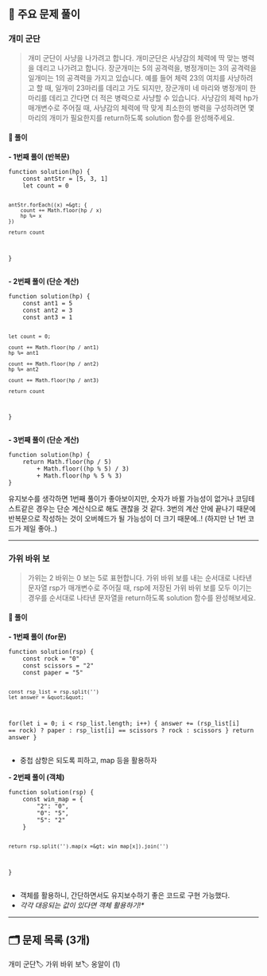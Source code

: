 <h2 id="🔎-주요-문제-풀이">🔎 주요 문제 풀이</h2>
<h3 id="개미-군단">개미 군단</h3>
<blockquote>
<p>개미 군단이 사냥을 나가려고 합니다. 개미군단은 사냥감의 체력에 딱 맞는 병력을 데리고 나가려고 합니다. 장군개미는 5의 공격력을, 병정개미는 3의 공격력을 일개미는 1의 공격력을 가지고 있습니다. 예를 들어 체력 23의 여치를 사냥하려고 할 때, 일개미 23마리를 데리고 가도 되지만, 장군개미 네 마리와 병정개미 한 마리를 데리고 간다면 더 적은 병력으로 사냥할 수 있습니다. 사냥감의 체력 hp가 매개변수로 주어질 때, 사냥감의 체력에 딱 맞게 최소한의 병력을 구성하려면 몇 마리의 개미가 필요한지를 return하도록 solution 함수를 완성해주세요.</p>
</blockquote>
<h4 id="🔷-풀이">🔷 풀이</h4>
<p><strong>- 1번째 풀이 (반복문)</strong></p>
<pre><code class="language-js">function solution(hp) {
    const antStr = [5, 3, 1]
    let count = 0

    antStr.forEach((x) =&gt; {
        count += Math.floor(hp / x)
        hp %= x
    })

    return count
}</code></pre>
<p><strong>- 2번째 풀이 (단순 계산)</strong></p>
<pre><code class="language-js">function solution(hp) {
    const ant1 = 5
    const ant2 = 3
    const ant3 = 1

    let count = 0;

    count += Math.floor(hp / ant1)
    hp %= ant1

    count += Math.floor(hp / ant2)
    hp %= ant2

    count += Math.floor(hp / ant3)

    return count
}</code></pre>
<p><strong>- 3번째 풀이 (단순 계산)</strong></p>
<pre><code class="language-js">function solution(hp) {
    return Math.floor(hp / 5) 
        + Math.floor((hp % 5) / 3) 
        + Math.floor(hp % 5 % 3)
}</code></pre>
<p>유지보수를 생각하면 1번째 풀이가 좋아보이지만, 숫자가 바뀔 가능성이 없거나 코딩테스트같은 경우는 단순 계산식으로 해도 괜찮을 것 같다. 3번의 계산 안에 끝나기 때문에 반복문으로 작성하는 것이 오버헤드가 될 가능성이 더 크기 때문에..!
(하지만 난 1번 코드가 제일 좋아..)</p>
<hr />
<h3 id="가위-바위-보">가위 바위 보</h3>
<blockquote>
<p>가위는 2 바위는 0 보는 5로 표현합니다. 가위 바위 보를 내는 순서대로 나타낸 문자열 rsp가 매개변수로 주어질 때, rsp에 저장된 가위 바위 보를 모두 이기는 경우를 순서대로 나타낸 문자열을 return하도록 solution 함수를 완성해보세요.</p>
</blockquote>
<h4 id="🔷-풀이-1">🔷 풀이</h4>
<p><strong>- 1번째 풀이 (for문)</strong></p>
<pre><code class="language-js">function solution(rsp) {
    const rock = &quot;0&quot;
    const scissors = &quot;2&quot;
    const paper = &quot;5&quot;

    const rsp_list = rsp.split('')
    let answer = &quot;&quot;

   for(let i = 0; i &lt; rsp_list.length; i++) {
        answer += (rsp_list[i] == rock) ? paper
        : rsp_list[i] == scissors ? rock
        : scissors
    }
    return answer
}</code></pre>
<ul>
<li>중첩 삼항은 되도록 피하고, map 등을 활용하자</li>
</ul>
<p><strong>- 2번째 풀이 (객체)</strong></p>
<pre><code class="language-js">function solution(rsp) {
    const win_map = {
        &quot;2&quot;: &quot;0&quot;,
        &quot;0&quot;: &quot;5&quot;,
        &quot;5&quot;: &quot;2&quot;
    }

    return rsp.split('').map(x =&gt; win_map[x]).join('')
}</code></pre>
<ul>
<li>객체를 활용하니, 간단하면서도 유지보수하기 좋은 코드로 구현 가능했다.</li>
<li><em>각각 대응되는 값이 있다면 객체 활용하기!*</em></li>
</ul>
<hr />
<h2 id="🗂️-문제-목록-3개">🗂️ 문제 목록 (3개)</h2>
<p>개미 군단🏷️
가위 바위 보🏷️
옹알이 (1)</p>